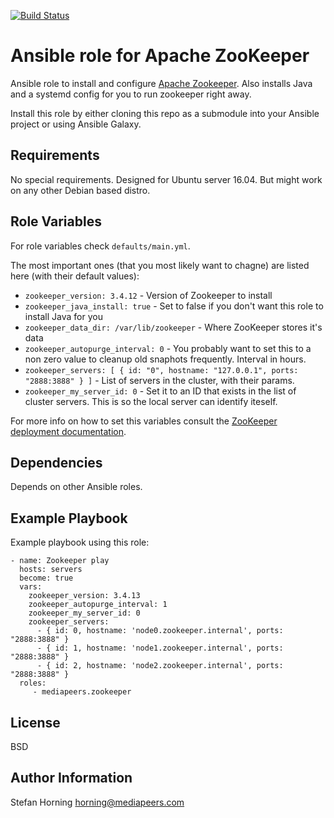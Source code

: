 [![Build Status](https://travis-ci.com/mediapeers/ansible-role-zookeeper.svg?branch=master)](https://travis-ci.com/mediapeers/ansible-role-zookeeper)

# Ansible role for Apache ZooKeeper

Ansible role to install and configure [Apache Zookeeper](http://zookeeper.apache.org/). Also installs Java and a systemd config for you to run zookeeper right away.

Install this role by either cloning this repo as a submodule into your Ansible project or using Ansible Galaxy.

## Requirements

No special requirements. Designed for Ubuntu server 16.04. But might work on any other Debian based distro.

## Role Variables

For role variables check `defaults/main.yml`.

The most important ones (that you most likely want to chagne) are listed here (with their default values):

* `zookeeper_version: 3.4.12` - Version of Zookeeper to install
* `zookeeper_java_install: true` - Set to false if you don't want this role to install Java for you
* `zookeeper_data_dir: /var/lib/zookeeper` - Where ZooKeeper stores it's data
* `zookeeper_autopurge_interval: 0` - You probably want to set this to a non zero value to cleanup old snaphots frequently. Interval in hours.
* `zookeeper_servers: [ { id: "0", hostname: "127.0.0.1", ports: "2888:3888" } ]` - List of servers in the cluster, with their params.
* `zookeeper_my_server_id: 0` - Set it to an ID that exists in the list of cluster servers. This is so the local server can identify iteself.

For more info on how to set this variables consult the [ZooKeeper deployment documentation](https://zookeeper.apache.org/doc/r3.3.3/zookeeperAdmin.html#ch_deployment).

## Dependencies

Depends on other Ansible roles.

## Example Playbook

Example playbook using this role:

    - name: Zookeeper play
      hosts: servers
      become: true
      vars:
        zookeeper_version: 3.4.13
        zookeeper_autopurge_interval: 1
        zookeeper_my_server_id: 0
        zookeeper_servers:
          - { id: 0, hostname: 'node0.zookeeper.internal', ports: "2888:3888" }
          - { id: 1, hostname: 'node1.zookeeper.internal', ports: "2888:3888" }
          - { id: 2, hostname: 'node2.zookeeper.internal', ports: "2888:3888" }
      roles:
         - mediapeers.zookeeper

## License

BSD

## Author Information

Stefan Horning <horning@mediapeers.com>
